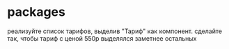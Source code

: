# packages
pеализуйте список тарифов, выделив "Тариф" как компонент. cделайте так, чтобы тариф с ценой 550р выделялся заметнее остальных
